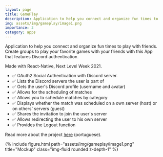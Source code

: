 ```yaml
---
layout: page
title: GamePlay
description: Application to help you connect and organize fun times to play with friends.
img: assets/img/gameplay/image1.png
importance: 3
category: apps
---
```


Application to help you connect and organize fun times to play with friends. Create groups to play your favorite games with your friends with this App that features Discord authentication.

Made with React-Native, Next Level Week 2021.

<ul>
    <li>✅ OAuth2 Social Authentication with Discord server.</li>
    <li>✅ Lists the Discord servers the user is part of</li>
    <li>✅ Gets the user's Discord profile (username and avatar)</li>
    <li>✅ Allows for the scheduling of matches</li>
    <li>✅ Allows you to schedule matches by category</li>
    <li>✅ Displays whether the match was scheduled on a own server (host) or on others' servers (guest)</li>
    <li>✅ Shares the invitation to join the user's server</li>
    <li>✅ Allows redirecting the user to his own server</li>
    <li>✅ Provides the Logout function</li>
</ul>

Read more about the project <a href="https://github.com/samuel-s-marques/GamePlay">here</a> (portuguese).

<div class="row">
    <div class="col-sm mt-3 mt-md-0">
        {% include figure.html path="assets/img/gameplay/image1.png" title="Mockup" class="img-fluid rounded z-depth-1" %}
    </div>
</div>